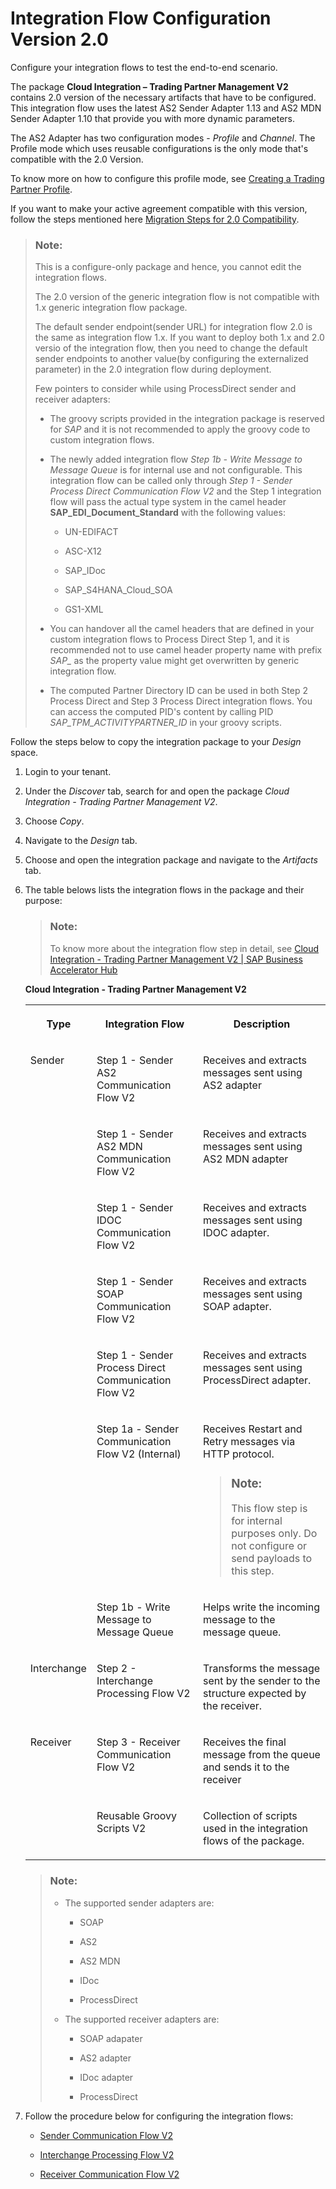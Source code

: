 <!-- loio6d4cdd14953842509907b19175882fea -->

# Integration Flow Configuration Version 2.0

Configure your integration flows to test the end-to-end scenario.

The package **Cloud Integration – Trading Partner Management V2** contains 2.0 version of the necessary artifacts that have to be configured. This integration flow uses the latest AS2 Sender Adapter 1.13 and AS2 MDN Sender Adapter 1.10 that provide you with more dynamic parameters.

The AS2 Adapter has two configuration modes - *Profile* and *Channel*. The Profile mode which uses reusable configurations is the only mode that's compatible with the 2.0 Version.

To know more on how to configure this profile mode, see [Creating a Trading Partner Profile](creating-a-trading-partner-profile-542fb11.md).

If you want to make your active agreement compatible with this version, follow the steps mentioned here [Migration Steps for 2.0 Compatibility](migration-steps-for-2-0-compatibility-8631960.md).

> ### Note:  
> This is a configure-only package and hence, you cannot edit the integration flows.
> 
> The 2.0 version of the generic integration flow is not compatible with 1.x generic integration flow package.
> 
> The default sender endpoint\(sender URL\) for integration flow 2.0 is the same as integration flow 1.x. If you want to deploy both 1.x and 2.0 versio of the integration flow, then you need to change the default sender endpoints to another value\(by configuring the externalized parameter\) in the 2.0 integration flow during deployment.
> 
> Few pointers to consider while using ProcessDirect sender and receiver adapters:
> 
> -   The groovy scripts provided in the integration package is reserved for *SAP* and it is not recommended to apply the groovy code to custom integration flows.
> 
> -   The newly added integration flow *Step 1b - Write Message to Message Queue* is for internal use and not configurable. This integration flow can be called only through *Step 1 - Sender Process Direct Communication Flow V2* and the Step 1 integration flow will pass the actual type system in the camel header **SAP\_EDI\_Document\_Standard** with the following values:
>     -   UN-EDIFACT
> 
>     -   ASC-X12
>     -   SAP\_IDoc
>     -   SAP\_S4HANA\_Cloud\_SOA
>     -   GS1-XML
> 
> -   You can handover all the camel headers that are defined in your custom integration flows to Process Direct Step 1, and it is recommended not to use camel header property name with prefix *SAP\_* as the property value might get overwritten by generic integration flow.
> -   The computed Partner Directory ID can be used in both Step 2 Process Direct and Step 3 Process Direct integration flows. You can access the computed PID's content by calling PID *SAP\_TPM\_ACTIVITYPARTNER\_ID* in your groovy scripts.

Follow the steps below to copy the integration package to your *Design* space.

1.  Login to your tenant.

2.  Under the *Discover* tab, search for and open the package *Cloud Integration - Trading Partner Management V2*.
3.  Choose *Copy*.
4.  Navigate to the *Design* tab.
5.  Choose and open the integration package and navigate to the *Artifacts* tab.
6.  The table belows lists the integration flows in the package and their purpose:

    > ### Note:  
    > To know more about the integration flow step in detail, see [Cloud Integration - Trading Partner Management V2 | SAP Business Accelerator Hub](https://api.sap.com/package/CloudIntegrationTradingPartnerManagementV2/documents)

    **Cloud Integration - Trading Partner Management V2**


    <table>
    <tr>
    <th valign="top">

    Type
    
    </th>
    <th valign="top">

    Integration Flow
    
    </th>
    <th valign="top">

    Description
    
    </th>
    </tr>
    <tr>
    <td valign="top" rowspan="7">
    
    Sender
    
    </td>
    <td valign="top">
    
    Step 1 - Sender AS2 Communication Flow V2
    
    </td>
    <td valign="top">
    
    Receives and extracts messages sent using AS2 adapter
    
    </td>
    </tr>
    <tr>
    <td valign="top">
    
    Step 1 - Sender AS2 MDN Communication Flow V2
    
    </td>
    <td valign="top">
    
    Receives and extracts messages sent using AS2 MDN adapter
    
    </td>
    </tr>
    <tr>
    <td valign="top">
    
    Step 1 - Sender IDOC Communication Flow V2
    
    </td>
    <td valign="top">
    
    Receives and extracts messages sent using IDOC adapter.
    
    </td>
    </tr>
    <tr>
    <td valign="top">
    
    Step 1 - Sender SOAP Communication Flow V2
    
    </td>
    <td valign="top">
    
    Receives and extracts messages sent using SOAP adapter.
    
    </td>
    </tr>
    <tr>
    <td valign="top">
    
    Step 1 - Sender Process Direct Communication Flow V2
    
    </td>
    <td valign="top">
    
    Receives and extracts messages sent using ProcessDirect adapter.
    
    </td>
    </tr>
    <tr>
    <td valign="top">
    
    Step 1a - Sender Communication Flow V2 \(Internal\)
    
    </td>
    <td valign="top">
    
    Receives Restart and Retry messages via HTTP protocol.

    > ### Note:  
    > This flow step is for internal purposes only. Do not configure or send payloads to this step.


    
    </td>
    </tr>
    <tr>
    <td valign="top">
    
    Step 1b - Write Message to Message Queue
    
    </td>
    <td valign="top">
    
    Helps write the incoming message to the message queue.
    
    </td>
    </tr>
    <tr>
    <td valign="top">
    
    Interchange
    
    </td>
    <td valign="top">
    
    Step 2 - Interchange Processing Flow V2
    
    </td>
    <td valign="top">
    
    Transforms the message sent by the sender to the structure expected by the receiver.
    
    </td>
    </tr>
    <tr>
    <td valign="top">
    
    Receiver
    
    </td>
    <td valign="top">
    
    Step 3 - Receiver Communication Flow V2
    
    </td>
    <td valign="top">
    
    Receives the final message from the queue and sends it to the receiver
    
    </td>
    </tr>
    <tr>
    <td valign="top">
    
     
    
    </td>
    <td valign="top">
    
    Reusable Groovy Scripts V2
    
    </td>
    <td valign="top">
    
    Collection of scripts used in the integration flows of the package.
    
    </td>
    </tr>
    </table>
    
    > ### Note:  
    > -   The supported sender adapters are:
    > 
    >     -   SOAP
    > 
    >     -   AS2
    >     -   AS2 MDN
    >     -   IDoc
    >     -   ProcessDirect
    > 
    > -   The supported receiver adapters are:
    > 
    >     -   SOAP adapater
    > 
    >     -   AS2 adapter
    >     -   IDoc adapter
    >     -   ProcessDirect

7.  Follow the procedure below for configuring the integration flows:
    -   [Sender Communication Flow V2](sender-communication-flow-v2-5b946c5.md)

    -   [Interchange Processing Flow V2](interchange-processing-flow-v2-cd26ea5.md)
    -   [Receiver Communication Flow V2](receiver-communication-flow-v2-3897ded.md)


